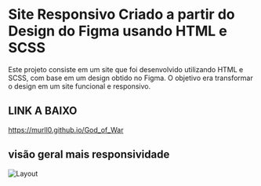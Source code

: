 # Site Responsivo Criado a partir do Design do Figma usando HTML e SCSS

Este projeto consiste em um site que foi desenvolvido utilizando HTML e SCSS, com base em um design obtido no Figma. O objetivo era transformar o design em um site funcional e responsivo.

## LINK A BAIXO
https://murll0.github.io/God_of_War

## visão geral mais responsividade

![Layout](https://github.com/MURlL0/Portifolio/blob/main/Figma/God_of_War/assets/img-md/V%C3%ADdeo%20sem%20t%C3%ADtulo.gif "Layout implementado no mobile")





